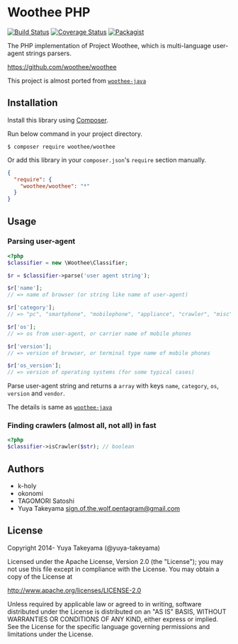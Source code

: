 # Woothee PHP

[![Build Status](https://github.com/woothee/woothee-php/workflows/ci/badge.svg)](https://github.com/woothee/woothee-php/actions/workflows/ci.yaml)
[![Coverage Status](https://coveralls.io/repos/woothee/woothee-php/badge.png)](https://coveralls.io/r/woothee/woothee-php)
[![Packagist](https://img.shields.io/packagist/v/woothee/woothee.svg)](https://packagist.org/packages/woothee/woothee)

The PHP implementation of Project Woothee, which is multi-language user-agent strings parsers.

https://github.com/woothee/woothee

This project is almost ported from [`woothee-java`](https://github.com/woothee/woothee-java)

## Installation

Install this library using [Composer](https://getcomposer.org/).

Run below command in your project directory.

```
$ composer require woothee/woothee
```

Or add this library in your `composer.json`'s `require` section manually.

```json
{
  "require": {
    "woothee/woothee": "*"
  }
}
```

## Usage

### Parsing user-agent

```php
<?php
$classifier = new \Woothee\Classifier;

$r = $classifier->parse('user agent string');

$r['name'];
// => name of browser (or string like name of user-agent)

$r['category'];
// => "pc", "smartphone", "mobilephone", "appliance", "crawler", "misc", "unknown"

$r['os'];
// => os from user-agent, or carrier name of mobile phones

$r['version'];
// => version of browser, or terminal type name of mobile phones

$r['os_version'];
// => version of operating systems (for some typical cases)
```

Parse user-agent string and returns a `array` with keys `name`, `category`, `os`, `version` and `vendor`.

The details is same as [`woothee-java`](https://github.com/woothee/woothee-java)

### Finding crawlers (almost all, not all) in fast

```php
<?php
$classifier->isCrawler($str); // boolean
```

## Authors

* k-holy
* okonomi
* TAGOMORI Satoshi
* Yuya Takeyama <sign.of.the.wolf.pentagram@gmail.com>

## License

Copyright 2014- Yuya Takeyama (@yuya-takeyama)

Licensed under the Apache License, Version 2.0 (the "License");
you may not use this file except in compliance with the License.
You may obtain a copy of the License at

   http://www.apache.org/licenses/LICENSE-2.0

Unless required by applicable law or agreed to in writing, software
distributed under the License is distributed on an "AS IS" BASIS,
WITHOUT WARRANTIES OR CONDITIONS OF ANY KIND, either express or implied.
See the License for the specific language governing permissions and
limitations under the License.
